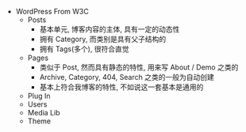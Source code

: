 - WordPress From W3C
	- Posts
		- 基本单元, 博客内容的主体, 具有一定的动态性
		- 拥有 Category, 而类别是具有父子结构的
		- 拥有 Tags(多个), 很符合直觉
	- Pages
		- 类似于 Post, 然而具有静态的特性, 用来写 About / Demo 之类的
		- Archive, Category, 404, Search 之类的一般为自动创建
		- 基本上符合我博客的特性, 不如说这一套基本是通用的
	- Plug In
	- Users
	- Media Lib
	- Theme